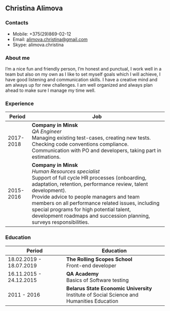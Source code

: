 Christina Alimova
-----------------

### Contacts ###

- Mobile: +375(29)869-02-12
- Email: alimova.christina@gmail.com
- Skype: alimova.christina

### About me ###

I’m a nice fun and friendly person, I’m honest and punctual, I work well in
a team but also on my own as I like to set myself goals which I will achieve, 
I have good listening and communication skills. I have a creative mind and am 
always up for new challenges. I am well organized and always plan ahead to make 
sure I manage my time well.

### Experience ###
      
      
| Period        | Job |
| ------------- | ------------- |
| 2017-2018     | **Company in Minsk** <br/>*QA Engineer* <br/>Managing existing test-cases, creating new tests.<br/> Checking code conventions compliance.<br/> Communication with PO and developers, taking part in estimations.<br/>   |
| 2015-2016     | **Company in Minsk**<br/> *Human Resources specialist*<br/> Support of full cycle HR processes (onboarding, adaptation, retention, performance review, talent development).<br/> Provide advice to people managers and team members on all performance related issues, including special programs for high potential talent, development roadmaps and succession planning, surveys responsibilities.


### Education ###


| Period        | Education     |
| ------------- | ------------- |
| 18.02.2019 - 18.07.2019  | **The Rolling Scopes School**<br/>Front-end developer  |
| 16.11.2015 - 24.12.2015  | **QA Academy**<br/>Basics of Software testing  |
| 2011 - 2016   | **Belarus State Economic University**<br/>Institute of Social Science and Humanities Education |
